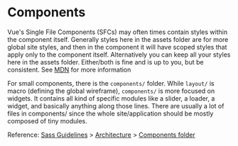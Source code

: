 # Components

Vue's Single File Components (SFCs) may often times contain styles within the component itself. Generally styles here in the assets folder are for more global site styles, and then in the component it will have scoped styles that apply only to the component itself. Alternatively you can keep all your styles here in the assets folder. Either/both is fine and is up to you, but be consistent. See [MDN](https://developer.mozilla.org/en-US/docs/Learn/Tools_and_testing/Client-side_JavaScript_frameworks/Vue_styling) for more information

For small components, there is the `components/` folder. While `layout/` is
macro (defining the global wireframe), `components/` is more focused on
widgets. It contains all kind of specific modules like a slider, a loader, a
widget, and basically anything along those lines. There are usually a lot of
files in components/ since the whole site/application should be mostly composed
of tiny modules.

Reference: [Sass Guidelines](http://sass-guidelin.es/) >
[Architecture](http://sass-guidelin.es/#architecture) >
[Components folder](http://sass-guidelin.es/#components-folder)
